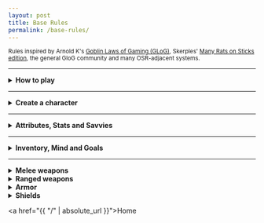 ```yaml
---
layout: post
title: Base Rules
permalink: /base-rules/
---
```

<small>Rules inspired by Arnold K's [Goblin Laws of Gaming (GLoG)](http://goblinpunch.blogspot.com/2020/04/lair-of-lamb-final.html), Skerples' [Many Rats on Sticks edition](https://coinsandscrolls.blogspot.com/2019/10/osr-glog-based-homebrew-v2-many-rats-on.html), the general GloG community and many OSR-adjacent systems.</small>

***

<details markdown="1">
<summary><b>How to play</b></summary>
The game's a bit like a conversation between two groups of people - there are <b>players</b>, who incarnate characters in the world, and say what they do, and there is one <b>Game Master</b>, or <b>GM</b>, who describes the situation, gives context and interprets the rules. All you need is pencils, erasers, a handful of six-sided dice (or <b>d6s</b>), and some time on your hands.

When a player decides their character does something risky, the GM can ask them to <b>roll 2d6</b>, called a <b>challenge roll</b>. The results are added together, and compared to the following:
*  <b>6 or less</b> - <i>Failure</i>. The character doesn't manage to do what they intended, and something bad happens.
*  <b>between 7 and 9</b> - <i>Partial success</i>. The character manages to do what they intended, but something bad happens.
*  <b>10 or more</b> - <i>Success</i>. The character manages to do what they intended.
*  <b>Two '6's</b> - <i>Great success</i>. The character manages to do what they intended, and something good happens.

Sometimes, a <b>modifier</b> is applied to the roll - generally, it is one of the character's <b>attributes</b> depending on what the character is trying to do.

Certain situations can grant <b>boons</b> or <b>banes</b>. These are additional d6 that are rolled during a challenge roll. In the case of a boon, the player takes the best two results - in the case of a bane, they take the worst two. There can be more than one bane or boon. Banes and boons cancel each other out on a 1-by-1 basis.

That's all!
</details>

***

<details markdown="1">
<summary><b>Create a character</b></summary>
A character starts with 0 in all of 4 main attributes. This can change with the choice of Class and Background.

A character also starts with 6 <b>Hit Points</b> (or <b>HP</b>), 10 <b>Inventory</b> slots and 10 <b>Mind</b> slots.

Choose your character's <b>Class</b>, and get its <b>Starting equipment</b> in your inventory and its <b>Starting savvies</b> in your mind.
Choose your character's <b>Background</b>, as well as one or two <b>Goals</b> - the GM will reward you for following these.

You're done!
</details>

***

<details markdown="1">
<summary><b>Attributes, Stats and Savvies</b></summary>

A character has 4 <b>main attributes</b>:
*  <u><b>Might.</b></u> This is sheer physical strength, hardiness, resistance to pain. Generally used to break down doors, crush a skull, and holding one's breath.
*  <u><b>Grace.</b></u> This is agility, quickness and reactivity. Generally used to run across tightropes, play the piano, and ride beasts.
*  <u><b>Wit.</b></u> This is thinking quickly, perception and charm. Generally used to sense when being observed, compel a guard to look the other way or swipe the noble's purse.
*  <u><b>Lore.</b></u> This is understanding, education and breadth of knowledge. Generally used to calculate hypergeometry, know dining etiquette, and comprehend cyphers.

<details markdown="1">
<summary><i>Example: Using an attribute</i></summary>
> Brett is trying to run away from a raging lizardfolk. The GM tells him to roll with Might. Brett rolls a total of 6, to which he adds his Might score, which is 1, for a total of 7. It's a partial success.
> <br>Brett manages to run away, however the GM determines that the lizardfolk turns back to call for reinforcements. Looks like stealing the urn of Udd just went from bad to worse.
</details>
<br>
A <b>savvy</b> is any domain of knowledge or savoir-faire (such as <i>Eavesdropping</i>, <i>Rock-climbing</i> or <i>Knowing when a room is silent or full of quiet things</i>) in which the character is proficient. It takes up a slot in a character's Mind. A character is assumed to have the general knowledge of any adventurer (making simple knots, basic survival knowledge, speaking a local tongue), but savvy characters automatically succeed in doing what they're savvy in. Even if the situation would be impossible for a normal adventurer, a savvy character can still attempt it.

<details markdown="1">
<summary><i>Example: Using a savvy</i></summary>
> Rihanna and Brett are crawling through a dark underground right beneath the main temple of the lizardfolk. A heavy door with a strange stone mechanism blocks their path, and it seems as if they'll have to turn back.
> <br>However, Rihanna is savvy in Stonework. She argues to the GM that her character would be able to find weak spots to potentially lever the door out of the way, given she uses her crowbar. The GM accepts, and Rihanna's character successfully removes the obstacle from their path, revealing a large, 7-legged creature skittering behind he door, awoken by the sound of Rihanna's work.
</details>
<br>
<b>Hit Points</b> are the amount of damage a character can endure before taking <b>Wounds</b>.

<b>Armor</b> is the quantity of damage you ignore when taking damage from attacks. You start with 0 Armor, although certain classes give Armor as part of their starting equipment.
</details>

***

<details markdown="1">
<summary><b>Inventory, Mind and Goals</b></summary>
<b>Inventory</b>. You have 10 slots, which can be filled with objects, or bundles of 3 objects of small objects like daggers or potions. Specific ammo, such as arrows or bolts, take up 1 slot but don't expire, unless <b>something bad happens</b>. Your inventory will also fill up with <b>Fatigue</b> and <b>Scars</b> along the way. If you have to add something to your inventory and you don't have enough space, you are <b>Exhausted</b> and can't do much of anything except crawl.

<b>Mind</b>. You have 10 slots, which can be filled with savvies, beliefs, and followers. Your mind will also fill up with <b>Stress</b> and <b>Scars</b> along the way. If you have to add something to your mind and you don't have enough space, you <b>Crack</b> and can't do much of anything except whimper. Although, before that happens, you can totally just forget one of your beliefs or savvies. Just don't expect to be getting it back soon.

<b>Scars</b> can be removed with certain kinds of magic. When that isn't around, sometimes being gagged and thrown in a holding cell for a couple of days, or violently flagellating in penance does the trick.
</details>

***

<details markdown="1">
<summary><b>Melee weapons</b></summary>
<u>Improvised</u> weapons (rocks, chairs, bottles) deal 1d3 damage. Most of them <b>break</b> on max damage.

<u>Light</u> weapons (daggers, javelins) deal 1d6 damage. You can use one in your off-hand, and can be thrown.

<u>Medium</u> weapons (swords, axes) deal 1d6+1 damage. If wielded in two hands, roll twice and take the best.

<u>Heavy</u> weapons (greatswords, massive clubs) deal 2d6 damage. Need two hands to be wielded.

<u>Polearms</u> deal 1d6+2 damage. They need two hands to be wielded. One boon on attacks against anyone whose weapon doesn't reach as far as yours. Can be difficult to use in narrow spaces.

<u>Two-weapon fighting</u>. When you attack and miss, you can roll again.
</details>

<details markdown="1">
<summary><b>Ranged weapons</b></summary>
<u>Light</u> weapons (darts) deal 1 damage. Can attack twice.
  
<u>Medium</u> weapons (slings) deal 1d3 damage.

<u>Heavy</u> weapons (bows) deal 1d6 damage. They need two hands.

<u>Mechanical</u> weapons (crossbows, muskets) deal 2d6 damage. They need to be reloaded by spending your action.
</details>

<details markdown="1">
<summary><b>Armor</b></summary>
Each piece of armor you have in your inventory increases your <b>Armor</b> by 1, reducing damage taken by attacks. You can wear a maximum of 5 pieces of armor. <br>
You can't swim, sneak or jump when wearing 3 or more pieces of armor.
</details>
<details markdown="1">
<summary><b>Shields</b></summary>
Anyone using a shield can use their reaction to block attacks, reducing their damage by 1d6.
</details>

<a href="{{ "/" | absolute_url }}">Home</a>
